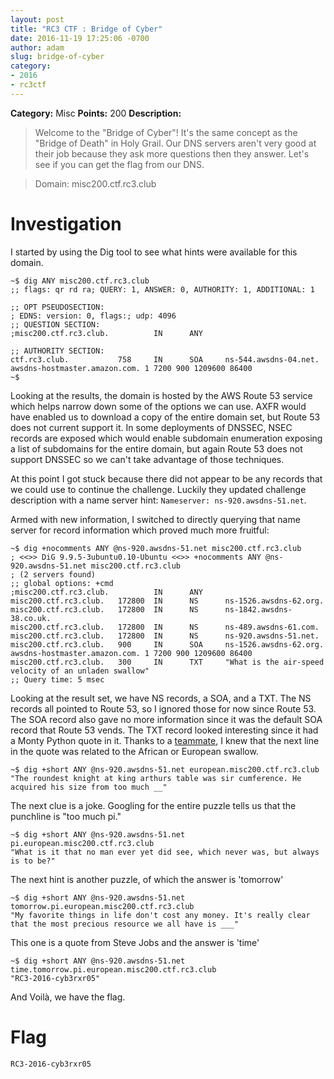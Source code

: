 ```yaml
---
layout: post
title: "RC3 CTF : Bridge of Cyber"
date: 2016-11-19 17:25:06 -0700
author: adam
slug: bridge-of-cyber
category:
- 2016
- rc3ctf
---
```

**Category:** Misc
**Points:** 200
**Description:**

>Welcome to the "Bridge of Cyber"! It's the same concept as the "Bridge of Death" in Holy Grail. Our DNS servers aren't very good at their job because they ask more questions then they answer. Let's see if you can get the flag from our DNS.

>Domain: misc200.ctf.rc3.club

# Investigation
I started by using the Dig tool to see what hints were available for this domain.

```
~$ dig ANY misc200.ctf.rc3.club
;; flags: qr rd ra; QUERY: 1, ANSWER: 0, AUTHORITY: 1, ADDITIONAL: 1

;; OPT PSEUDOSECTION:
; EDNS: version: 0, flags:; udp: 4096
;; QUESTION SECTION:
;misc200.ctf.rc3.club.          IN      ANY

;; AUTHORITY SECTION:
ctf.rc3.club.           758     IN      SOA     ns-544.awsdns-04.net. awsdns-hostmaster.amazon.com. 1 7200 900 1209600 86400
~$
```

Looking at the results, the domain is hosted by the AWS Route 53 service which helps narrow down some of the options we can use. AXFR would have enabled us to download a copy of the entire domain set, but Route 53 does not current support it. In some deployments of DNSSEC, NSEC records are exposed which would enable subdomain enumeration exposing a list of subdomains for the entire domain, but again Route 53 does not support DNSSEC so we can't take advantage of those techniques.

At this point I got stuck because there did not appear to be any records that we could use to continue the challenge. Luckily they updated challenge description with a name server hint: ```Nameserver: ns-920.awsdns-51.net```.

Armed with new information, I switched to directly querying that name server for record information which proved much more fruitful:

```
~$ dig +nocomments ANY @ns-920.awsdns-51.net misc200.ctf.rc3.club
; <<>> DiG 9.9.5-3ubuntu0.10-Ubuntu <<>> +nocomments ANY @ns-920.awsdns-51.net misc200.ctf.rc3.club
; (2 servers found)
;; global options: +cmd
;misc200.ctf.rc3.club.          IN      ANY
misc200.ctf.rc3.club.   172800  IN      NS      ns-1526.awsdns-62.org.
misc200.ctf.rc3.club.   172800  IN      NS      ns-1842.awsdns-38.co.uk.
misc200.ctf.rc3.club.   172800  IN      NS      ns-489.awsdns-61.com.
misc200.ctf.rc3.club.   172800  IN      NS      ns-920.awsdns-51.net.
misc200.ctf.rc3.club.   900     IN      SOA     ns-1526.awsdns-62.org. awsdns-hostmaster.amazon.com. 1 7200 900 1209600 86400
misc200.ctf.rc3.club.   300     IN      TXT     "What is the air-speed velocity of an unladen swallow"
;; Query time: 5 msec
```

Looking at the result set, we have NS records, a SOA, and a TXT. The NS records all pointed to Route 53, so I ignored those for now since Route 53. The SOA record also gave no more information since it was the default SOA record that Route 53 vends. The TXT record looked interesting since it had a Monty Python quote in it. Thanks to a [teammate](/about/dade), I knew that the next line in the quote was related to the African or European swallow.

```
~$ dig +short ANY @ns-920.awsdns-51.net european.misc200.ctf.rc3.club
"The roundest knight at king arthurs table was sir cumference. He acquired his size from too much __"
```

The next clue is a joke. Googling for the entire puzzle tells us that the punchline is "too much pi."

```
~$ dig +short ANY @ns-920.awsdns-51.net pi.european.misc200.ctf.rc3.club
"What is it that no man ever yet did see, which never was, but always is to be?"
```

The next hint is another puzzle, of which the answer is 'tomorrow'

```
~$ dig +short ANY @ns-920.awsdns-51.net tomorrow.pi.european.misc200.ctf.rc3.club
"My favorite things in life don't cost any money. It's really clear that the most precious resource we all have is ___"
```

This one is a quote from Steve Jobs and the answer is 'time'

```
~$ dig +short ANY @ns-920.awsdns-51.net time.tomorrow.pi.european.misc200.ctf.rc3.club
"RC3-2016-cyb3rxr05"
```

And Voilà, we have the flag.

# Flag
```
RC3-2016-cyb3rxr05
```
